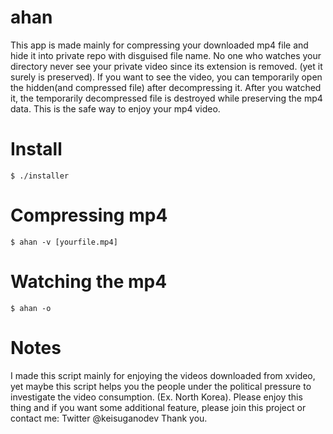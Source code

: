 # ahan

This app is made mainly for compressing your downloaded mp4 file and hide it into private repo with disguised file name. No one who watches your directory never see your private video since its extension is removed. (yet it surely is preserved).
If you want to see the video, you can temporarily open the hidden(and compressed file) after decompressing it. After you watched it, the temporarily decompressed file is destroyed while preserving the mp4 data. This is the safe way to enjoy your mp4 video.

# Install

```
$ ./installer
```


# Compressing mp4

```
$ ahan -v [yourfile.mp4]
```

# Watching the mp4

```
$ ahan -o
```

# Notes

I made this script mainly for enjoying the videos downloaded from xvideo, yet maybe this script helps you the people under the political pressure to investigate the video consumption. (Ex. North Korea). Please enjoy this thing and if you want some additional feature, please join this project or contact me: Twitter @keisuganodev Thank you.
